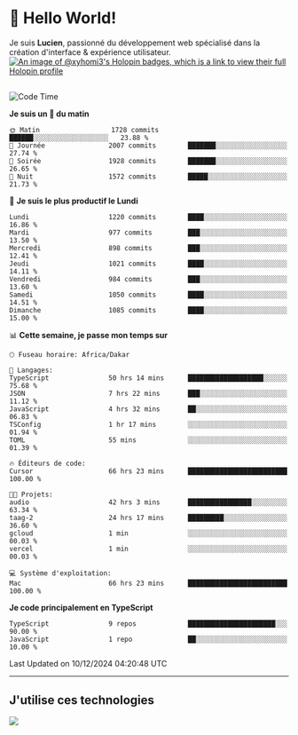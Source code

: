 # 👋 Hello World!

Je suis **Lucien**, passionné du développement web spécialisé dans la création d'interface & expérience utilisateur.
[![An image of @xyhomi3's Holopin badges, which is a link to view their full Holopin profile](https://holopin.me/xyhomi3)](https://holopin.io/@xyhomi3)

##

<!--START_SECTION:waka-->
![Code Time](http://img.shields.io/badge/Code%20Time-2%2C766%20hrs%2023%20mins-blue)

**Je suis un 🐤 du matin** 

```text
🌞 Matin                  1728 commits        ██████░░░░░░░░░░░░░░░░░░░   23.88 % 
🌆 Journée                2007 commits        ███████░░░░░░░░░░░░░░░░░░   27.74 % 
🌃 Soirée                 1928 commits        ███████░░░░░░░░░░░░░░░░░░   26.65 % 
🌙 Nuit                   1572 commits        █████░░░░░░░░░░░░░░░░░░░░   21.73 % 
```
📅 **Je suis le plus productif le Lundi** 

```text
Lundi                    1220 commits        ████░░░░░░░░░░░░░░░░░░░░░   16.86 % 
Mardi                    977 commits         ███░░░░░░░░░░░░░░░░░░░░░░   13.50 % 
Mercredi                 898 commits         ███░░░░░░░░░░░░░░░░░░░░░░   12.41 % 
Jeudi                    1021 commits        ████░░░░░░░░░░░░░░░░░░░░░   14.11 % 
Vendredi                 984 commits         ███░░░░░░░░░░░░░░░░░░░░░░   13.60 % 
Samedi                   1050 commits        ████░░░░░░░░░░░░░░░░░░░░░   14.51 % 
Dimanche                 1085 commits        ████░░░░░░░░░░░░░░░░░░░░░   15.00 % 
```


📊 **Cette semaine, je passe mon temps sur** 

```text
🕑︎ Fuseau horaire: Africa/Dakar

💬 Langages: 
TypeScript               50 hrs 14 mins      ███████████████████░░░░░░   75.68 % 
JSON                     7 hrs 22 mins       ███░░░░░░░░░░░░░░░░░░░░░░   11.12 % 
JavaScript               4 hrs 32 mins       ██░░░░░░░░░░░░░░░░░░░░░░░   06.83 % 
TSConfig                 1 hr 17 mins        ░░░░░░░░░░░░░░░░░░░░░░░░░   01.94 % 
TOML                     55 mins             ░░░░░░░░░░░░░░░░░░░░░░░░░   01.39 % 

🔥 Éditeurs de code: 
Cursor                   66 hrs 23 mins      █████████████████████████   100.00 % 

🐱‍💻 Projets: 
audio                    42 hrs 3 mins       ████████████████░░░░░░░░░   63.34 % 
taag-2                   24 hrs 17 mins      █████████░░░░░░░░░░░░░░░░   36.60 % 
gcloud                   1 min               ░░░░░░░░░░░░░░░░░░░░░░░░░   00.03 % 
vercel                   1 min               ░░░░░░░░░░░░░░░░░░░░░░░░░   00.03 % 

💻 Système d'exploitation: 
Mac                      66 hrs 23 mins      █████████████████████████   100.00 % 
```

**Je code principalement en TypeScript** 

```text
TypeScript               9 repos             ██████████████████████░░░   90.00 % 
JavaScript               1 repo              ██░░░░░░░░░░░░░░░░░░░░░░░   10.00 % 
```




 Last Updated on 10/12/2024 04:20:48 UTC
<!--END_SECTION:waka-->
---

## J'utilise ces technologies

<p align="left">
  <a href="https://skillicons.dev">
    <img src="https://skillicons.dev/icons?i=ts,js,md,scss,tailwind,react,docker,express,astro,vite,nextjs,vercel,figma,ableton" />
  </a>
</p>


